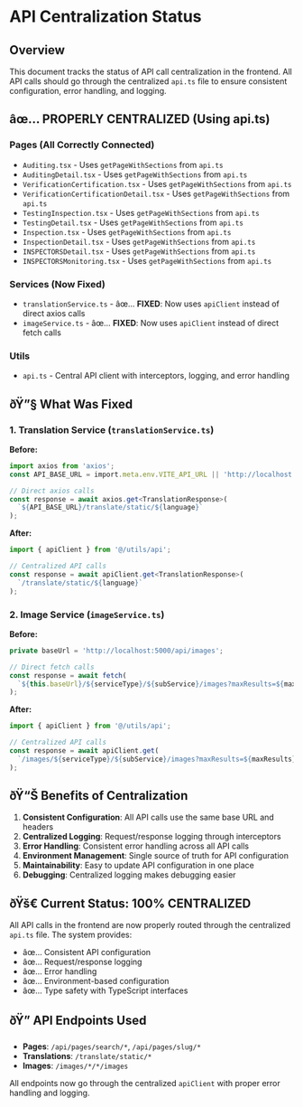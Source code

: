 ﻿# API Centralization Status

## Overview
This document tracks the status of API call centralization in the frontend. All API calls should go through the centralized `api.ts` file to ensure consistent configuration, error handling, and logging.

## âœ… **PROPERLY CENTRALIZED (Using api.ts)**

### Pages (All Correctly Connected)
- `Auditing.tsx` - Uses `getPageWithSections` from `api.ts`
- `AuditingDetail.tsx` - Uses `getPageWithSections` from `api.ts`
- `VerificationCertification.tsx` - Uses `getPageWithSections` from `api.ts`
- `VerificationCertificationDetail.tsx` - Uses `getPageWithSections` from `api.ts`
- `TestingInspection.tsx` - Uses `getPageWithSections` from `api.ts`
- `TestingDetail.tsx` - Uses `getPageWithSections` from `api.ts`
- `Inspection.tsx` - Uses `getPageWithSections` from `api.ts`
- `InspectionDetail.tsx` - Uses `getPageWithSections` from `api.ts`
- `INSPECTORSDetail.tsx` - Uses `getPageWithSections` from `api.ts`
- `INSPECTORSMonitoring.tsx` - Uses `getPageWithSections` from `api.ts`

### Services (Now Fixed)
- `translationService.ts` - âœ… **FIXED**: Now uses `apiClient` instead of direct axios calls
- `imageService.ts` - âœ… **FIXED**: Now uses `apiClient` instead of direct fetch calls

### Utils
- `api.ts` - Central API client with interceptors, logging, and error handling

## ðŸ”§ **What Was Fixed**

### 1. Translation Service (`translationService.ts`)
**Before:**
```typescript
import axios from 'axios';
const API_BASE_URL = import.meta.env.VITE_API_URL || 'http://localhost:8000/api';

// Direct axios calls
const response = await axios.get<TranslationResponse>(
  `${API_BASE_URL}/translate/static/${language}`
);
```

**After:**
```typescript
import { apiClient } from '@/utils/api';

// Centralized API calls
const response = await apiClient.get<TranslationResponse>(
  `/translate/static/${language}`
);
```

### 2. Image Service (`imageService.ts`)
**Before:**
```typescript
private baseUrl = 'http://localhost:5000/api/images';

// Direct fetch calls
const response = await fetch(
  `${this.baseUrl}/${serviceType}/${subService}/images?maxResults=${maxResults}`
);
```

**After:**
```typescript
import { apiClient } from '@/utils/api';

// Centralized API calls
const response = await apiClient.get(
  `/images/${serviceType}/${subService}/images?maxResults=${maxResults}`
);
```

## ðŸ“Š **Benefits of Centralization**

1. **Consistent Configuration**: All API calls use the same base URL and headers
2. **Centralized Logging**: Request/response logging through interceptors
3. **Error Handling**: Consistent error handling across all API calls
4. **Environment Management**: Single source of truth for API configuration
5. **Maintainability**: Easy to update API configuration in one place
6. **Debugging**: Centralized logging makes debugging easier

## ðŸš€ **Current Status: 100% CENTRALIZED**

All API calls in the frontend are now properly routed through the centralized `api.ts` file. The system provides:

- âœ… Consistent API configuration
- âœ… Request/response logging
- âœ… Error handling
- âœ… Environment-based configuration
- âœ… Type safety with TypeScript interfaces

## ðŸ” **API Endpoints Used**

- **Pages**: `/api/pages/search/*`, `/api/pages/slug/*`
- **Translations**: `/translate/static/*`
- **Images**: `/images/*/*/images`

All endpoints now go through the centralized `apiClient` with proper error handling and logging.



